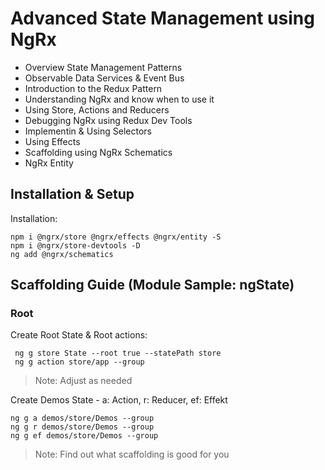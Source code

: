 # Advanced State Management using NgRx

- Overview State Management Patterns
- Observable Data Services & Event Bus
- Introduction to the Redux Pattern
- Understanding NgRx and know when to use it
- Using Store, Actions and Reducers
- Debugging NgRx using Redux Dev Tools
- Implementin & Using Selectors
- Using Effects
- Scaffolding using NgRx Schematics
- NgRx Entity

## Installation & Setup

Installation:

```
npm i @ngrx/store @ngrx/effects @ngrx/entity -S
npm i @ngrx/store-devtools -D
ng add @ngrx/schematics
```

## Scaffolding Guide (Module Sample: ngState)

### Root

Create Root State & Root actions:

```
 ng g store State --root true --statePath store
 ng g action store/app --group
```

> Note: Adjust as needed

Create Demos State - a: Action, r: Reducer, ef: Effekt

```
ng g a demos/store/Demos --group
ng g r demos/store/Demos --group
ng g ef demos/store/Demos --group
```

> Note: Find out what scaffolding is good for you
